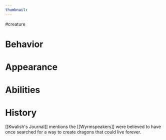 ```yaml
---
thumbnail:
---
```


#creature
# Behavior
# Appearance
# Abilities
# History
[[Kwalish's Journal]] mentions the [[Wyrmspeakers]] were believed to have once searched for a way to create dragons that could live forever.
